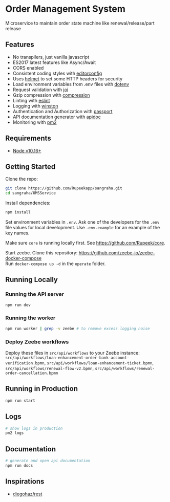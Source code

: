 # Order Management System

Microservice to maintain order state machine like renewal/release/part release

## Features

 - No transpilers, just vanilla javascript
 - ES2017 latest features like Async/Await
 - CORS enabled
 - Consistent coding styles with [editorconfig](http://editorconfig.org)
 - Uses [helmet](https://github.com/helmetjs/helmet) to set some HTTP headers for security
 - Load environment variables from .env files with [dotenv](https://github.com/rolodato/dotenv-safe)
 - Request validation with [joi](https://github.com/hapijs/joi)
 - Gzip compression with [compression](https://github.com/expressjs/compression)
 - Linting with [eslint](http://eslint.org)
 - Logging with [winston](https://github.com/bithavoc/express-winston)
 - Authentication and Authorization with [passport](http://passportjs.org)
 - API documentation generator with [apidoc](http://apidocjs.com)
 - Monitoring with [pm2](https://github.com/Unitech/pm2)

## Requirements

 - [Node v10.16+](https://nodejs.org/en/download/current/)

## Getting Started

Clone the repo:

```bash
git clone https://github.com/Rupeekapp/sangraha.git
cd sangraha/OMSService
```

Install dependencies:

```bash
npm install
```

Set environment variables in `.env`. Ask one of the developers for the `.env` file values for local development. Use `.env.example` for an example of the key names.


Make sure `core` is running locally first. See https://github.com/Rupeek/core.  

Start zeebe. Clone this repository: https://github.com/zeebe-io/zeebe-docker-compose  
Run `docker-compose up -d` in the `operate` folder.

## Running Locally

### Running the API server
```bash
npm run dev
```

### Running the worker

```bash
npm run worker | grep -v zeebe # to remove excess logging noise
```

### Deploy Zeebe workflows

Deploy these files in `src/api/workflows` to your Zeebe instance:
`src/api/workflows/loan-enhancement-order-bank-account-verification.bpmn`, `src/api/workflows/loan-enhancement-ticket.bpmn`, `src/api/workflows/renewal-flow-v2.bpmn`, `src/api/workflows/renewal-order-cancellation.bpmn`

## Running in Production

```bash
npm run start
```

## Logs

```bash
# show logs in production
pm2 logs
```

## Documentation

```bash
# generate and open api documentation
npm run docs
```

## Inspirations

 - [diegohaz/rest](https://github.com/diegohaz/rest)

